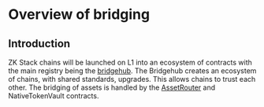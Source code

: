 <!--- WIP --->
<!--- This document will be extended once interop docs come in place --->

# Overview of bridging

## Introduction

ZK Stack chains will be launched on L1 into an ecosystem of contracts with the main registry being the [bridgehub](../chain_management/bridgehub.md). The Bridgehub creates an
ecosystem of chains, with shared standards, upgrades. This allows chains to trust each other. The bridging of assets is handled by the [AssetRouter](./asset_router_and_ntv/asset_router.md) and NativeTokenVault contracts.